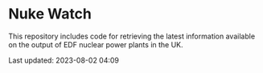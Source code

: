 # Nuke Watch

This repository includes code for retrieving the latest information available on the output of EDF nuclear power plants in the UK.

Last updated: 2023-08-02 04:09